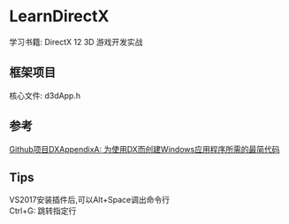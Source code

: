﻿# LearnDirectX
学习书籍: DirectX 12 3D 游戏开发实战  
## 框架项目
核心文件: d3dApp.h
## 参考
[Github项目DXAppendixA: 为使用DX而创建Windows应用程序所需的最简代码](https://github.com/solairewrite/DXAppendixA)  
## Tips
VS2017安装插件后,可以Alt+Space调出命令行  
Ctrl+G: 跳转指定行  